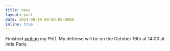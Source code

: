 ```yaml
---
title: news
layout: post
date: 2024-08-19 00:00:00-0000
inline: true
---
```

Finished [writing](https://github.com/theophilec/thesis) my PhD. My defense will be on the October 16th at 14:00 at Inria Paris.

